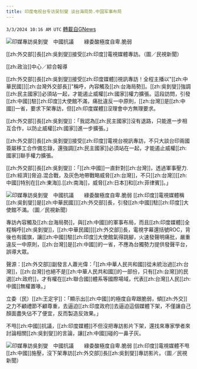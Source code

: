```yaml
---
title: 印度电视台专访吴钊燮 谈台海局势.中国军事布局
---
```

`3/3/2024 10:16 AM UTC` [轉載自GNews](https://gnews.org/articles/2360849)

![印媒專訪吳釗燮　中國抗議　　綠委酸極度自卑.脆弱](https://cdn.ftvnews.com.tw/manasystem/FileData/News/1a6270db-d345-48aa-97ce-9fc2dd38b069.jpg "印媒專訪吳釗燮　中國抗議　　綠委酸極度自卑.脆弱")

[[zh:外交部]]長[[zh:吳釗燮]]接受[[zh:印度]]電視媒體專訪。（圖／民視新聞）

[[zh:政治]]中心／綜合報導

[[zh:外交部]]長[[zh:吳釗燮]]接受[[zh:印度媒體]]視訊專訪！全程主播以&quot;[[zh:中華民國]][[zh:台灣外交部長]]&quot;稱呼，內容觸及[[zh:台海局勢]]。[[zh:吳釗燮]]強調[[zh:民主國家]]必須站一起，才能遏止威權[[zh:國家]]權力擴張。這段訪問，引發[[zh:中國]]駐[[zh:印度]]大使館不滿，痛批違反一中原則，[[zh:台灣]]是[[zh:中國]]一省，要求下架專訪，但[[zh:印度媒體]]沒理會中方無理要求。

[[zh:外交部]]長[[zh:吳釗燮]]：「我認為[[zh:民主國家]]沒有退路，只能進一步相互合作，以防止威權[[zh:國家]]進一步擴張。」

[[zh:外交部]]長[[zh:吳釗燮]]接受[[zh:印度]]電視台視訊專訪，不只大談台印兩國簽屬移工合作備忘錄，還強調[[zh:民主國家]]必須站在一起，才能遏止威權[[zh:國家]]聯手權力擴張。

[[zh:外交部]]長[[zh:吳釗燮]]：「[[zh:中國]]一直針對[[zh:台灣]]，透過軍事壓力.[[zh:經濟]]脅迫.混合戰，及灰色地帶戰略威脅[[zh:台灣]]，不只[[zh:台灣]][[zh:中國]]特別在[[zh:東海]].[[zh:南海]]，威脅[[zh:日本]]和[[zh:菲律賓]]。」

![印媒專訪吳釗燮　中國抗議　　綠委酸極度自卑.脆弱](https://cdn.ftvnews.com.tw/summernotefiles/News/2c2c4bce-4a71-497a-819e-ecfaeea751c5.jpg "印媒專訪吳釗燮　中國抗議　　綠委酸極度自卑.脆弱") [[zh:印度]]電視媒體稱[[zh:吳釗燮]]是[[zh:中華民國]][[zh:外交部]]長，引發[[zh:中國]]駐[[zh:印度]]大使館不滿。（圖／民視新聞）

專訪內容觸及[[zh:台海局勢]]，與[[zh:中國]]的軍事布局，而且[[zh:印度媒體]]全程稱呼[[zh:吳釗燮]]，[[zh:中華民國]][[zh:外交部]]長，電視字幕還括號ROC，背後也有國旗，讓[[zh:中國]]駐[[zh:印度]]大使館氣得跳腳，火速發聲明痛批，嚴重違反一中原則，[[zh:台灣]]是[[zh:中國]]的一省，不應為台獨勢力提供發聲平台，誤導大眾。

聲源：[[zh:外交部]]副發言人蕭光偉：「[[zh:中華人民共和國]]從未統治過[[zh:台灣]]，[[zh:台灣]]也絕不是[[zh:中華人民共和國]]的一部份，只有[[zh:台灣]]的民選[[zh:政府]]，才有權在[[zh:聯合國]]體系等國際場域，代表[[zh:台灣]]人民[[zh:中國]]無權置喙。」

立委（民）[[zh:王定宇]]：「顯示出[[zh:中國]]的極度自卑跟脆弱，傾[[zh:外交]]之力不顧禮節不顧尊重，去逼迫[[zh:印度政府]]去逼迫這個媒體下架，不僅讓自己顏面盡失佔不了便宜，反而製造反效果。」

不甩[[zh:中國]]抗議，[[zh:印度媒體]]不但沒把專訪影片下架，還找來專家學者來討論相關[[zh:吳釗燮]]的言論，讓[[zh:中國]]碰的一鼻子灰。

![印媒專訪吳釗燮　中國抗議　　綠委酸極度自卑.脆弱](https://cdn.ftvnews.com.tw/summernotefiles/News/aed8010f-1426-4b89-a22c-bc2dc9ab7eaf.jpg "印媒專訪吳釗燮　中國抗議　　綠委酸極度自卑.脆弱") [[zh:印度]]電視媒體不甩[[zh:中國]]施壓，沒下架專訪[[zh:外交部]]長[[zh:吳釗燮]]專訪影片。（圖／民視新聞）
